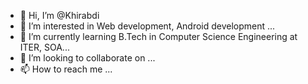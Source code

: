 - 👋 Hi, I’m @Khirabdi
- 👀 I’m interested in Web development, Android development
 ...
- 🌱 I’m currently learning B.Tech in Computer Science Engineering at ITER, SOA...
- 💞️ I’m looking to collaborate on ...
- 📫 How to reach me ...

<!---
Khirabdi/Khirabdi is a ✨ special ✨ repository because its `README.md` (this file) appears on your GitHub profile.
You can click the Preview link to take a look at your changes.
--->
